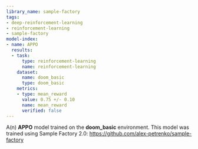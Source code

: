 ```yaml
---
library_name: sample-factory
tags:
- deep-reinforcement-learning
- reinforcement-learning
- sample-factory
model-index:
- name: APPO
  results:
  - task:
      type: reinforcement-learning
      name: reinforcement-learning
    dataset:
      name: doom_basic
      type: doom_basic
    metrics:
    - type: mean_reward
      value: 0.75 +/- 0.10
      name: mean_reward
      verified: false
---
```


A(n) **APPO** model trained on the **doom_basic** environment.
This model was trained using Sample Factory 2.0: https://github.com/alex-petrenko/sample-factory
    